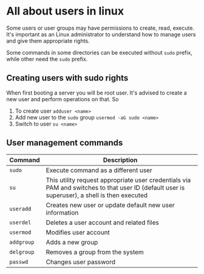 # All about users in linux

Some users or user groups may have permissions to create, read, execute. It's important as an Linux administrator to understand how to manage users and give them appropriate rights.

Some commands in some directories can be executed without `sudo` prefix, while other need the `sudo` prefix.

## Creating users with sudo rights
When first booting a server you will be root user.
It's advised to create a new user and perform operations on that.
So 
1. To create user 
`adduser <name>`
2. Add new user to the `sudo` group
`usermod -aG sudo <name>`
3. Switch to user 
`su <name>`

## User management commands

| Command | Description | 
| - | - |
| `sudo` | Execute command as a different user |
| `su` | This utility request appropriate user credentials via PAM and switches to that user ID (default user is superuser), a shell is then executed |
| `useradd` | Creates new user or update default new user information |
| `userdel` | Deletes a user account and related files |
| `usermod` | Modifies user account |
| `addgroup` | Adds a new group |
| `delgroup` | Removes a group from the system |
| `passwd` | Changes user password | 